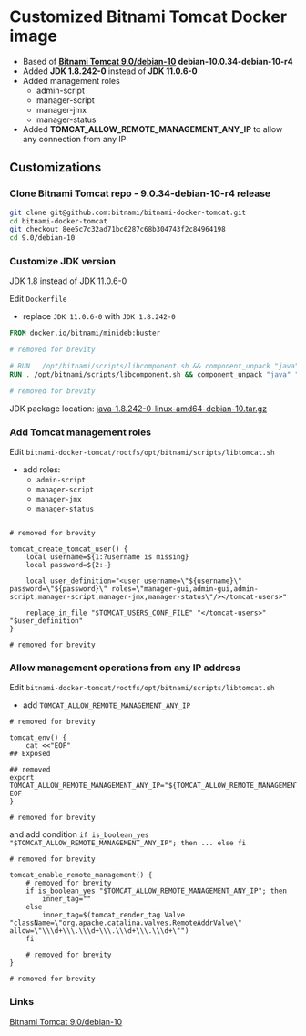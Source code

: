 # Customized Bitnami Tomcat Docker image

* Based of **[Bitnami Tomcat 9.0/debian-10]** **debian-10.0.34-debian-10-r4**
* Added **JDK 1.8.242-0** instead of **JDK 11.0.6-0**
* Added management roles
  * admin-script
  * manager-script
  * manager-jmx
  * manager-status
* Added **TOMCAT_ALLOW_REMOTE_MANAGEMENT_ANY_IP** to allow any connection from any IP

## Customizations

### Clone Bitnami Tomcat repo -  9.0.34-debian-10-r4 release

```bash
git clone git@github.com:bitnami/bitnami-docker-tomcat.git
cd bitnami-docker-tomcat
git checkout 8ee5c7c32ad71bc6287c68b304743f2c84964198
cd 9.0/debian-10
```

### Customize JDK version

JDK 1.8 instead of JDK 11.0.6-0

Edit `Dockerfile`
* replace `JDK 11.0.6-0` with `JDK 1.8.242-0`

```Dockerfile
FROM docker.io/bitnami/minideb:buster

# removed for brevity

# RUN . /opt/bitnami/scripts/libcomponent.sh && component_unpack "java" "11.0.6-0" --checksum f7446f8bec72b6b2606d37ba917accc243e6cd4e722700c39ef83832c46fb0c6
RUN . /opt/bitnami/scripts/libcomponent.sh && component_unpack "java" "1.8.242-0" --checksum 3a70f3d1c3cd9bc6ec581b2a10373a2b323c0b9af40402ce8d19aeb0b3d02400

# removed for brevity
```

JDK package location: [java-1.8.242-0-linux-amd64-debian-10.tar.gz](https://downloads.bitnami.com/files/stacksmith/java-1.8.242-0-linux-amd64-debian-10.tar.gz)

### Add Tomcat management roles

Edit `bitnami-docker-tomcat/rootfs/opt/bitnami/scripts/libtomcat.sh`
* add roles: 
  * `admin-script`
  * `manager-script`
  * `manager-jmx`
  * `manager-status`

```shell

# removed for brevity

tomcat_create_tomcat_user() {
    local username=${1:?username is missing}
    local password=${2:-}

    local user_definition="<user username=\"${username}\" password=\"${password}\" roles=\"manager-gui,admin-gui,admin-script,manager-script,manager-jmx,manager-status\"/></tomcat-users>"

    replace_in_file "$TOMCAT_USERS_CONF_FILE" "</tomcat-users>" "$user_definition"
}

# removed for brevity
```

### Allow management operations from any IP address

Edit `bitnami-docker-tomcat/rootfs/opt/bitnami/scripts/libtomcat.sh`
* add `TOMCAT_ALLOW_REMOTE_MANAGEMENT_ANY_IP`

```shell
# removed for brevity

tomcat_env() {
    cat <<"EOF"
## Exposed

## removed
export TOMCAT_ALLOW_REMOTE_MANAGEMENT_ANY_IP="${TOMCAT_ALLOW_REMOTE_MANAGEMENT_ANY_IP:-0}"
EOF
}

# removed for brevity
```

and add condition `if is_boolean_yes "$TOMCAT_ALLOW_REMOTE_MANAGEMENT_ANY_IP"; then ...
else fi`

```shell
# removed for brevity

tomcat_enable_remote_management() {
    # removed for brevity
    if is_boolean_yes "$TOMCAT_ALLOW_REMOTE_MANAGEMENT_ANY_IP"; then
        inner_tag=""
    else
        inner_tag=$(tomcat_render_tag Valve "className=\"org.apache.catalina.valves.RemoteAddrValve\" allow=\"\\\d+\\\.\\\d+\\\.\\\d+\\\.\\\d+\"")
    fi

    # removed for brevity
}

# removed for brevity
```

### Links

[Bitnami Tomcat 9.0/debian-10]

[Bitnami Tomcat 9.0/debian-10]: https://github.com/bitnami/bitnami-docker-tomcat/tree/master/9.0/debian-10